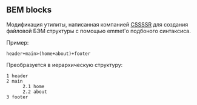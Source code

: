 ## BEM blocks

Модификация утилиты, написанная компанией [CSSSSR](https://github.com/CSSSR/csssr-project-template)
для создания файловой БЭМ структуры с помощью emmet'о подбоного синтаксиса.

Пример: 

`header+main>(home+about)+footer`

Преобразуется в иерархическую структуру:
```
1 header
2 main
      2.1 home
      2.2 about
3 footer
```

